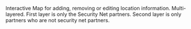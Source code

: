 Interactive Map for adding, removing or editing location information.
Multi-layered.
First layer is only the Security Net partners.
Second layer is only partners who are not security net partners.
